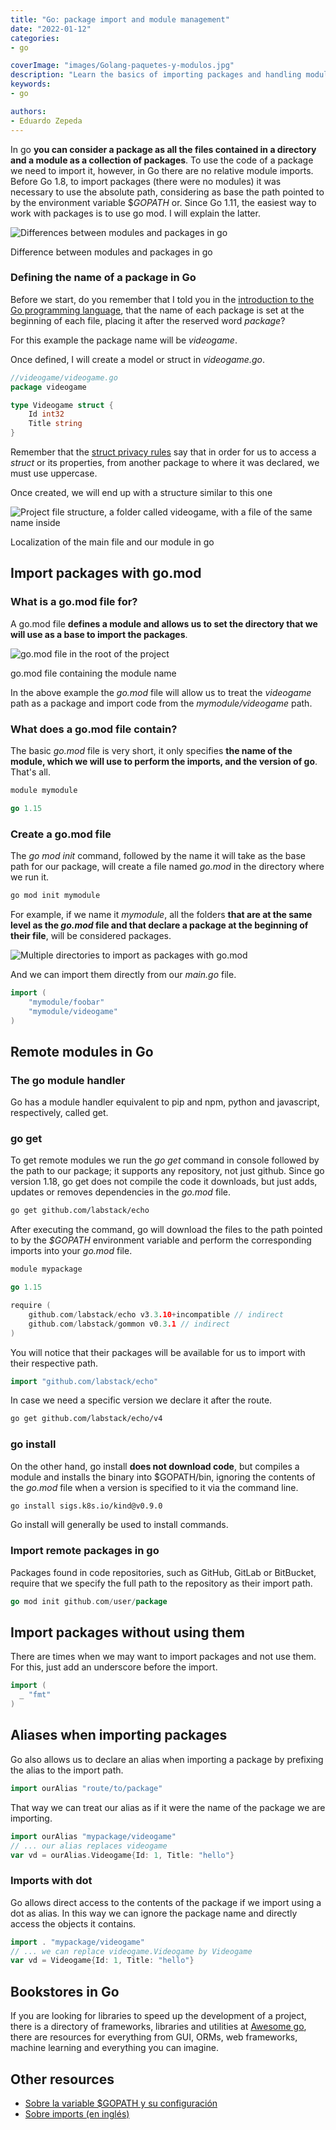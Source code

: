 ```yaml
---
title: "Go: package import and module management"
date: "2022-01-12"
categories:
- go

coverImage: "images/Golang-paquetes-y-modulos.jpg"
description: "Learn the basics of importing packages and handling modules in the go programming language. Master the go init method and the go.mod file."
keywords:
- go

authors:
- Eduardo Zepeda
---
```


In go **you can consider a package as all the files contained in a directory and a module as a collection of packages**. To use the code of a package we need to import it, however, in Go there are no relative module imports. Before Go 1.8, to import packages (there were no modules) it was necessary to use the absolute path, considering as base the path pointed to by the environment variable $_GOPATH_ or. Since Go 1.11, the easiest way to work with packages is to use go mod. I will explain the latter.

![Differences between modules and packages in go](images/modulo-y-paquetes-en-go.png)

Difference between modules and packages in go

### Defining the name of a package in Go

Before we start, do you remember that I told you in the [introduction to the Go programming language](/en/go-programming-language-introduction-to-variables-and-data-types/), that the name of each package is set at the beginning of each file, placing it after the reserved word _package_?

For this example the package name will be _videogame_.

Once defined, I will create a model or struct in _videogame.go_.

```go
//videogame/videogame.go
package videogame

type Videogame struct {
    Id int32
    Title string
}
```

Remember that the [struct privacy rules](/en/go-structs-inheritance-polymorphism-and-encapsulation/) say that in order for us to access a _struct_ or its properties, from another package to where it was declared, we must use uppercase.

Once created, we will end up with a structure similar to this one

![Project file structure, a folder called videogame, with a file of the same name inside](images/goModule.png)

Localization of the main file and our module in go

## Import packages with go.mod

### What is a go.mod file for?

A go.mod file **defines a module and allows us to set the directory that we will use as a base to import the packages**.

![go.mod file in the root of the project](images/goModFile.png)

go.mod file containing the module name

In the above example the _go.mod_ file will allow us to treat the _videogame_ path as a package and import code from the _mymodule/videogame_ path.

### What does a go.mod file contain?

The basic _go.mod_ file is very short, it only specifies **the name of the module, which we will use to perform the imports, and the version of go**. That's all.

```go
module mymodule

go 1.15
```

### Create a go.mod file

The _go mod init_ command, followed by the name it will take as the base path for our package, will create a file named _go.mod_ in the directory where we run it.

```bash
go mod init mymodule
```

For example, if we name it _mymodule_, all the folders **that are at the same level as the _go.mod_ file and that declare a package at the beginning of their file**, will be considered packages.

![Multiple directories to import as packages with go.mod](images/multiplesModulos.png)

And we can import them directly from our _main.go_ file.

```go
import (
    "mymodule/foobar"
    "mymodule/videogame"
)
```

## Remote modules in Go

### The go module handler

Go has a module handler equivalent to pip and npm, python and javascript, respectively, called get.

### go get

To get remote modules we run the _go get_ command in console followed by the path to our package; it supports any repository, not just github. Since go version 1.18, go get does not compile the code it downloads, but just adds, updates or removes dependencies in the _go.mod_ file.

```bash
go get github.com/labstack/echo
```

After executing the command, go will download the files to the path pointed to by the _$GOPATH_ environment variable and perform the corresponding imports into your _go.mod_ file.

```go
module mypackage

go 1.15

require (
    github.com/labstack/echo v3.3.10+incompatible // indirect
    github.com/labstack/gommon v0.3.1 // indirect
)
```

You will notice that their packages will be available for us to import with their respective path.

```go
import "github.com/labstack/echo"
```

In case we need a specific version we declare it after the route.

```bash
go get github.com/labstack/echo/v4
```

### go install

On the other hand, go install **does not download code**, but compiles a module and installs the binary into $GOPATH/bin, ignoring the contents of the _go.mod_ file when a version is specified to it via the command line.

```bash
go install sigs.k8s.io/kind@v0.9.0
```

Go install will generally be used to install commands.

### Import remote packages in go

Packages found in code repositories, such as GitHub, GitLab or BitBucket, require that we specify the full path to the repository as their import path.

```go
go mod init github.com/user/package
```

## Import packages without using them

There are times when we may want to import packages and not use them. For this, just add an underscore before the import.

```go
import (
  _ "fmt"
)
```

## Aliases when importing packages

Go also allows us to declare an alias when importing a package by prefixing the alias to the import path.

```go
import ourAlias "route/to/package"
```

That way we can treat our alias as if it were the name of the package we are importing.

```go
import ourAlias "mypackage/videogame"
// ... our alias replaces videogame
var vd = ourAlias.Videogame{Id: 1, Title: "hello"}
```

### Imports with dot

Go allows direct access to the contents of the package if we import using a dot as alias. In this way we can ignore the package name and directly access the objects it contains.

```go
import . "mypackage/videogame"
// ... we can replace videogame.Videogame by Videogame
var vd = Videogame{Id: 1, Title: "hello"}
```

## Bookstores in Go

If you are looking for libraries to speed up the development of a project, there is a directory of frameworks, libraries and utilities at [Awesome go](http://awesome-go.com/), there are resources for everything from GUI, ORMs, web frameworks, machine learning and everything you can imagine.

## Other resources

* [Sobre la variable $GOPATH y su configuración](https://www.digitalocean.com/community/tutorials/understanding-the-gopath-es)
* [Sobre imports (en inglés)](https://scene-si.org/2018/01/25/go-tips-and-tricks-almost-everything-about-imports/)